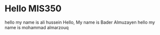 # Hello MIS350
hello my name is ali hussein
Hello, My name is Bader Almuzayen
hello my name is mohammad almarzouq
